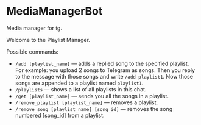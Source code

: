 # MediaManagerBot
Media manager for tg.

Welcome to the Playlist Manager.

Possible commands:

- ```/add [playlist_name]``` — adds a replied song to the specified playlist.
For example: you upload 2 songs to Telegram as songs. Then you reply to the message with those songs and write `/add playlist1`. Now those songs are appended to a playlist named `playlist1`.
- `/playlists` — shows a list of all playlists in this chat.
- <code>/get [playlist_name]</code> — sends you all the songs in a playlist.
- <code>/remove_playlist [playlist_name]</code> — removes a playlist.
- <code>/remove_song [playlist_name] [song_id]</code> — removes the song numbered [song_id] from a playlist.

